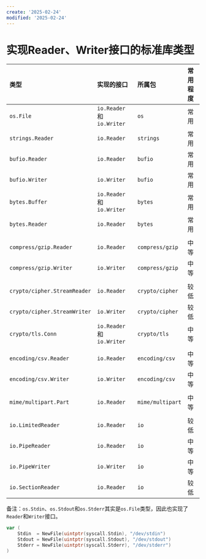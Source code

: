 ```yaml
---
create: '2025-02-24'
modified: '2025-02-24'
---
```


# 实现Reader、Writer接口的标准库类型

| 类型                         | 实现的接口                 | 所属包           | 常用程度 |
| :--------------------------- | :------------------------- | :--------------- | :------- |
| `os.File`                    | `io.Reader` 和 `io.Writer` | `os`             | 常用     |
| `strings.Reader`             | `io.Reader`                | `strings`        | 常用     |
| `bufio.Reader`               | `io.Reader`                | `bufio`          | 常用     |
| `bufio.Writer`               | `io.Writer`                | `bufio`          | 常用     |
| `bytes.Buffer`               | `io.Reader` 和 `io.Writer` | `bytes`          | 常用     |
| `bytes.Reader`               | `io.Reader`                | `bytes`          | 常用     |
|                              |                            |                  |          |
| `compress/gzip.Reader`       | `io.Reader`                | `compress/gzip`  | 中等     |
| `compress/gzip.Writer`       | `io.Writer`                | `compress/gzip`  | 中等     |
|                              |                            |                  |          |
| `crypto/cipher.StreamReader` | `io.Reader`                | `crypto/cipher`  | 较低     |
| `crypto/cipher.StreamWriter` | `io.Writer`                | `crypto/cipher`  | 较低     |
| `crypto/tls.Conn`            | `io.Reader` 和 `io.Writer` | `crypto/tls`     | 中等     |
|                              |                            |                  |          |
| `encoding/csv.Reader`        | `io.Reader`                | `encoding/csv`   | 中等     |
| `encoding/csv.Writer`        | `io.Writer`                | `encoding/csv`   | 中等     |
|                              |                            |                  |          |
| `mime/multipart.Part`        | `io.Reader`                | `mime/multipart` | 中等     |
|                              |                            |                  |          |
| `io.LimitedReader`           | `io.Reader`                | `io`             | 较低     |
| `io.PipeReader`              | `io.Reader`                | `io`             | 中等     |
| `io.PipeWriter`              | `io.Writer`                | `io`             | 中等     |
| `io.SectionReader`           | `io.Reader`                | `io`             | 较低     |

备注：`os.Stdin`、`os.Stdout`和`os.Stderr`其实是`os.File`类型，因此也实现了`Reader`和`Writer`接口。

```go
var (
    Stdin  = NewFile(uintptr(syscall.Stdin), "/dev/stdin")
    Stdout = NewFile(uintptr(syscall.Stdout), "/dev/stdout")
    Stderr = NewFile(uintptr(syscall.Stderr), "/dev/stderr")
)
```